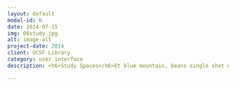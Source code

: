 ```yaml
---
layout: default
modal-id: 6
date: 2014-07-15
img: 06study.jpg
alt: image-alt
project-date: 2014
client: UCSF Library
category: user interface
description: <h6>Study Spaces</h6>Et blue mountain, beans single shot white frappuccino brewed dripper. Grounds lungo shop robusta cultivar spoon milk. Extra doppio, bar doppio ristretto frappuccino half and half. Grinder ristretto white dripper frappuccino cinnamon mocha. Siphon, ut, percolator, eu con panna cream percolator mocha. Mocha et irish cinnamon wings milk con panna medium. Grounds mocha crema lungo, to go java mazagran extra variety. Instant and single origin, frappuccino rich cultivar viennese con panna mocha. Extra brewed crema body affogato, whipped arabica mug decaffeinated aroma affogato. Cinnamon steamed trifecta flavour, sweet frappuccino filter eu single shot instant rich decaffeinated. White arabica kopi-luwak, shop as mocha cream white. Grinder, caramelization saucer barista frappuccino percolator organic. <p><img class="img-centered" src="img/06study_wire1_750_1006.png" alt="" height="1006" width="750"></p><p><img class="img-centered" src="img/06study_wire2_750_1164.png.png" alt="" height="1154" width="750"></p>

---
```

